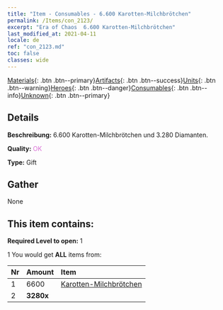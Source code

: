 ```yaml
---
title: "Item - Consumables - 6.600 Karotten-Milchbrötchen"
permalink: /Items/con_2123/
excerpt: "Era of Chaos  6.600 Karotten-Milchbrötchen"
last_modified_at: 2021-04-11
locale: de
ref: "con_2123.md"
toc: false
classes: wide
---
```

 [Materials](/de/Items/){: .btn .btn--primary}[Artifacts](/de/Items/Artifacts/){: .btn .btn--success}[Units](/de/Items/Units/){: .btn .btn--warning}[Heroes](/de/Items/Heroes/){: .btn .btn--danger}[Consumables](/de/Items/Consumables/){: .btn .btn--info}[Unknown](/de/Items/Unknown/){: .btn .btn--primary}

## Details
 **Beschreibung:** 6.600 Karotten-Milchbrötchen und 3.280 Diamanten.

 **Quality:** <span style="color: #DA70D6">OK</span>

 **Type:** Gift

## Gather

  None

## This item contains:

 **Required Level to open:** 1

 1 You would get **ALL** items  from:

  | Nr | Amount |     Item    |
  |:---|:-------|:------------|
  | 1 | 6600 | [Karotten-Milchbrötchen](/de/Items/con_2119/) | 
  | 2 |  **3280x** | <i class="fas fa-gem"/> |  | 
